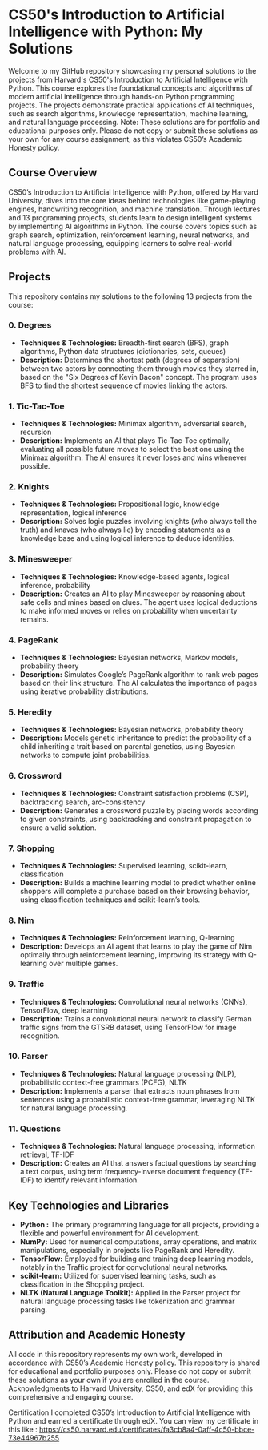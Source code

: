 # CS50's Introduction to Artificial Intelligence with Python: My Solutions
Welcome to my GitHub repository showcasing my personal solutions to the projects from Harvard's CS50's Introduction to Artificial Intelligence with Python. This course explores the foundational concepts and algorithms of modern artificial intelligence through hands-on Python programming projects. The projects demonstrate practical applications of AI techniques, such as search algorithms, knowledge representation, machine learning, and natural language processing.
Note: These solutions are for portfolio and educational purposes only. Please do not copy or submit these solutions as your own for any course assignment, as this violates CS50’s Academic Honesty policy.

## Course Overview
CS50’s Introduction to Artificial Intelligence with Python, offered by Harvard University, dives into the core ideas behind technologies like game-playing engines, handwriting recognition, and machine translation. Through lectures and 13 programming projects, students learn to design intelligent systems by implementing AI algorithms in Python. The course covers topics such as graph search, optimization, reinforcement learning, neural networks, and natural language processing, equipping learners to solve real-world problems with AI.

## Projects
This repository contains my solutions to the following 13 projects from the course:
### 0. Degrees
- **Techniques & Technologies:** Breadth-first search (BFS), graph algorithms, Python data structures (dictionaries, sets, queues)
- **Description:** Determines the shortest path (degrees of separation) between two actors by connecting them through movies they starred in, based on the "Six Degrees of Kevin Bacon" concept. The program uses BFS to find the shortest sequence of movies linking the actors.
### 1. Tic-Tac-Toe
- **Techniques & Technologies:** Minimax algorithm, adversarial search, recursion
- **Description:** Implements an AI that plays Tic-Tac-Toe optimally, evaluating all possible future moves to select the best one using the Minimax algorithm. The AI ensures it never loses and wins whenever possible.
### 2. Knights
- **Techniques & Technologies:** Propositional logic, knowledge representation, logical inference
- **Description:** Solves logic puzzles involving knights (who always tell the truth) and knaves (who always lie) by encoding statements as a knowledge base and using logical inference to deduce identities.
### 3. Minesweeper
- **Techniques & Technologies:** Knowledge-based agents, logical inference, probability
- **Description:** Creates an AI to play Minesweeper by reasoning about safe cells and mines based on clues. The agent uses logical deductions to make informed moves or relies on probability when uncertainty remains.
### 4. PageRank
- **Techniques & Technologies:** Bayesian networks, Markov models, probability theory
- **Description:** Simulates Google’s PageRank algorithm to rank web pages based on their link structure. The AI calculates the importance of pages using iterative probability distributions.
### 5. Heredity
- **Techniques & Technologies:** Bayesian networks, probability theory
- **Description:** Models genetic inheritance to predict the probability of a child inheriting a trait based on parental genetics, using Bayesian networks to compute joint probabilities.
### 6. Crossword
- **Techniques & Technologies:** Constraint satisfaction problems (CSP), backtracking search, arc-consistency
- **Description:** Generates a crossword puzzle by placing words according to given constraints, using backtracking and constraint propagation to ensure a valid solution.
### 7. Shopping
- **Techniques & Technologies:** Supervised learning, scikit-learn, classification
- **Description:** Builds a machine learning model to predict whether online shoppers will complete a purchase based on their browsing behavior, using classification techniques and scikit-learn’s tools.
### 8. Nim
- **Techniques & Technologies:** Reinforcement learning, Q-learning
- **Description:** Develops an AI agent that learns to play the game of Nim optimally through reinforcement learning, improving its strategy with Q-learning over multiple games.
### 9. Traffic
- **Techniques & Technologies:** Convolutional neural networks (CNNs), TensorFlow, deep learning
- **Description:** Trains a convolutional neural network to classify German traffic signs from the GTSRB dataset, using TensorFlow for image recognition.
### 10. Parser
- **Techniques & Technologies:** Natural language processing (NLP), probabilistic context-free grammars (PCFG), NLTK
- **Description:** Implements a parser that extracts noun phrases from sentences using a probabilistic context-free grammar, leveraging NLTK for natural language processing.
### 11. Questions
- **Techniques & Technologies:** Natural language processing, information retrieval, TF-IDF
- **Description:** Creates an AI that answers factual questions by searching a text corpus, using term frequency-inverse document frequency (TF-IDF) to identify relevant information.

## Key Technologies and Libraries
- **Python :** The primary programming language for all projects, providing a flexible and powerful environment for AI development.
- **NumPy:** Used for numerical computations, array operations, and matrix manipulations, especially in projects like PageRank and Heredity.
- **TensorFlow:** Employed for building and training deep learning models, notably in the Traffic project for convolutional neural networks.
- **scikit-learn:** Utilized for supervised learning tasks, such as classification in the Shopping project.
- **NLTK (Natural Language Toolkit):** Applied in the Parser project for natural language processing tasks like tokenization and grammar parsing.

## Attribution and Academic Honesty
All code in this repository represents my own work, developed in accordance with CS50’s Academic Honesty policy.
This repository is shared for educational and portfolio purposes only. Please do not copy or submit these solutions as your own if you are enrolled in the course.
Acknowledgments to Harvard University, CS50, and edX for providing this comprehensive and engaging course.

Certification
I completed CS50’s Introduction to Artificial Intelligence with Python and earned a certificate through edX. You can view my certificate in this like : https://cs50.harvard.edu/certificates/fa3cb8a4-0aff-4c50-bbce-73e44967b255
